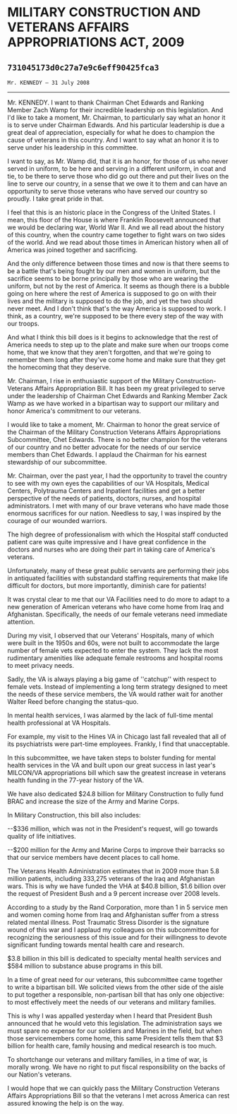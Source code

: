 # MILITARY CONSTRUCTION AND VETERANS AFFAIRS APPROPRIATIONS ACT, 2009
## `731045173d0c27a7e9c6eff90425fca3`
`Mr. KENNEDY — 31 July 2008`

---


Mr. KENNEDY. I want to thank Chairman Chet Edwards and Ranking Member 
Zach Wamp for their incredible leadership on this legislation. And I'd 
like to take a moment, Mr. Chairman, to particularly say what an honor 
it is to serve under Chairman Edwards. And his particular leadership is 
due a great deal of appreciation, especially for what he does to 
champion the cause of veterans in this country. And I want to say what 
an honor it is to serve under his leadership in this committee.

I want to say, as Mr. Wamp did, that it is an honor, for those of us 
who never served in uniform, to be here and serving in a different 
uniform, in coat and tie, to be there to serve those who did go out 
there and put their lives on the line to serve our country, in a sense 
that we owe it to them and can have an opportunity to serve those 
veterans who have served our country so proudly. I take great pride in 
that.

I feel that this is an historic place in the Congress of the United 
States. I mean, this floor of the House is where Franklin Roosevelt 
announced that we would be declaring war, World War II. And we all read 
about the history of this country, when the country came together to 
fight wars on two sides of the world. And we read about those times in 
American history when all of America was joined together and 
sacrificing.

And the only difference between those times and now is that there 
seems to be a battle that's being fought by our men and women in 
uniform, but the sacrifice seems to be borne principally by those who 
are wearing the uniform, but not by the rest of America. It seems as 
though there is a bubble going on here where the rest of America is 
supposed to go on with their lives and the military is supposed to do 
the job, and yet the two should never meet. And I don't think that's 
the way America is supposed to work. I think, as a country, we're 
supposed to be there every step of the way with our troops.

And what I think this bill does is it begins to acknowledge that the 
rest of America needs to step up to the plate and make sure when our 
troops come home, that we know that they aren't forgotten, and that 
we're going to remember them long after they've come home and make sure 
that they get the homecoming that they deserve.

Mr. Chairman, I rise in enthusiastic support of the Military 
Construction-Veterans Affairs Appropriation Bill. It has been my great 
privileged to serve under the leadership of Chairman Chet Edwards and 
Ranking Member Zack Wamp as we have worked in a bipartisan way to 
support our military and honor America's commitment to our veterans.

I would like to take a moment, Mr. Chairman to honor the great 
service of the Chairman of the Military Construction Veterans Affairs 
Appropriations Subcommittee, Chet Edwards. There is no better champion 
for the veterans of our country and no better advocate for the needs of 
our service members than Chet Edwards. I applaud the Chairman for his 
earnest stewardship of our subcommittee.

Mr. Chairman, over the past year, I had the opportunity to travel the 
country to see with my own eyes the capabilities of our VA Hospitals, 
Medical Centers, Polytrauma Centers and Inpatient facilities and get a 
better perspective of the needs of patients, doctors, nurses, and 
hospital administrators. I met with many of our brave veterans who have 
made those enormous sacrifices for our nation. Needless to say, I was 
inspired by the courage of our wounded warriors.

The high degree of professionalism with which the Hospital staff 
conducted patient care was quite impressive and I have great confidence 
in the doctors and nurses who are doing their part in taking care of 
America's veterans.

Unfortunately, many of these great public servants are performing 
their jobs in antiquated facilities with substandard staffing 
requirements that make life difficult for doctors, but more 
importantly, diminish care for patients!

It was crystal clear to me that our VA Facilities need to do more to 
adapt to a new generation of American veterans who have come home from 
Iraq and Afghanistan. Specifically, the needs of our female veterans 
need immediate attention.

During my visit, I observed that our Veterans' Hospitals, many of 
which were built in the 1950s and 60s, were not built to accommodate 
the large number of female vets expected to enter the system. They lack 
the most rudimentary amenities like adequate female restrooms and 
hospital rooms to meet privacy needs.

Sadly, the VA is always playing a big game of ''catchup'' with 
respect to female vets. Instead of implementing a long term strategy 
designed to meet the needs of these service members, the VA would 
rather wait for another Walter Reed before changing the status-quo.

In mental health services, I was alarmed by the lack of full-time 
mental health professional at VA Hospitals.

For example, my visit to the Hines VA in Chicago last fall revealed 
that all of its psychiatrists were part-time employees. Frankly, I find 
that unacceptable.



In this subcommittee, we have taken steps to bolster funding for 
mental health services in the VA and built upon our great success in 
last year's MILCON/VA appropriations bill which saw the greatest 
increase in veterans health funding in the 77-year history of the VA.

We have also dedicated $24.8 billion for Military Construction to 
fully fund BRAC and increase the size of the Army and Marine Corps.

In Military Construction, this bill also includes:

--$336 million, which was not in the President's request, will go 
towards quality of life initiatives.

--$200 million for the Army and Marine Corps to improve their 
barracks so that our service members have decent places to call home.

The Veterans Health Administration estimates that in 2009 more than 
5.8 million patients, including 333,275 veterans of the Iraq and 
Afghanistan wars. This is why we have funded the VHA at $40.8 billion, 
$1.6 billion over the request of President Bush and a 9 percent 
increase over 2008 levels.

According to a study by the Rand Corporation, more than 1 in 5 
service men and women coming home from Iraq and Afghanistan suffer from 
a stress related mental illness. Post Traumatic Stress Disorder is the 
signature wound of this war and I applaud my colleagues on this 
subcommittee for recognizing the seriousness of this issue and for 
their willingness to devote significant funding towards mental health 
care and research.

$3.8 billion in this bill is dedicated to specialty mental health 
services and $584 million to substance abuse programs in this bill.

In a time of great need for our veterans, this subcommittee came 
together to write a bipartisan bill. We solicited views from the other 
side of the aisle to put together a responsible, non-partisan bill that 
has only one objective: to most effectively meet the needs of our 
veterans and military families.

This is why I was appalled yesterday when I heard that President Bush 
announced that he would veto this legislation. The administration says 
we must spare no expense for our soldiers and Marines in the field, but 
when those servicemembers come home, this same President tells them 
that $3 billion for health care, family housing and medical research is 
too much.

To shortchange our veterans and military families, in a time of war, 
is morally wrong. We have no right to put fiscal responsibility on the 
backs of our Nation's veterans.

I would hope that we can quickly pass the Military Construction 
Veterans Affairs Appropriations Bill so that the veterans I met across 
America can rest assured knowing the help is on the way.

